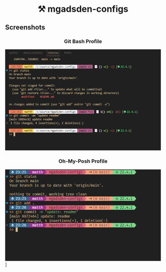 <h1 align="center">
	⚒ mgadsden-configs
</h1>

## Screenshots
<h3 align="center">
	Git Bash Profile
</h3>

![Bash Terminal](./screenshots/git_bash.png)

<h3 align="center">
	Oh-My-Posh Profile
</h3>

![OMP Terminal](./screenshots/omp_profile.png)]
